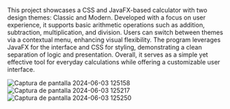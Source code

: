 This project showcases a CSS and JavaFX-based calculator with two design themes: Classic and Modern. Developed with a focus on user experience, it supports basic arithmetic operations such as addition, subtraction, multiplication, and division. Users can switch between themes via a contextual menu, enhancing visual flexibility. The program leverages JavaFX for the interface and CSS for styling, demonstrating a clean separation of logic and presentation. Overall, it serves as a simple yet effective tool for everyday calculations while offering a customizable user interface.

![Captura de pantalla 2024-06-03 125158](https://github.com/flawwa/CalcCSS/assets/125925345/8355f7f4-470d-4c7a-a0c0-4ece7be5777d)
![Captura de pantalla 2024-06-03 125217](https://github.com/flawwa/CalcCSS/assets/125925345/b14a01af-4ca9-4d08-b701-23b0cf9fdcda)
![Captura de pantalla 2024-06-03 125250](https://github.com/flawwa/CalcCSS/assets/125925345/9a5440c2-f823-4fe1-98b1-c3e67133c2b3)

